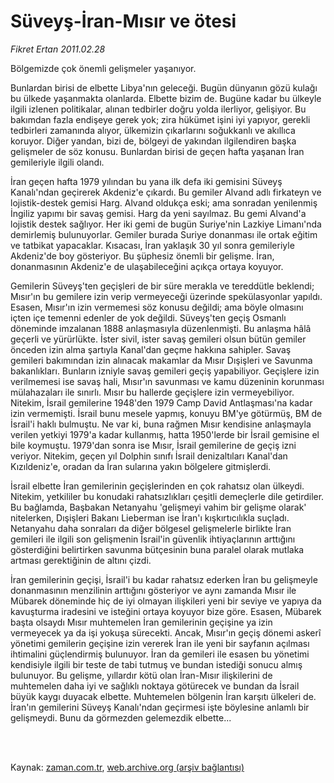 # Süveyş-İran-Mısır ve ötesi

*Fikret Ertan 2011.02.28*

<td class="columnist-detail">
<p>Bölgemizde çok önemli gelişmeler yaşanıyor.</p>
<p>
<div id="haberMetinDiv">
<p>Bunlardan birisi de elbette Libya'nın geleceği. Bugün dünyanın gözü kulağı bu ülkede yaşanmakta olanlarda. Elbette bizim de. Bugüne kadar bu ülkeyle ilgili izlenen politikalar, alınan tedbirler doğru yolda ilerliyor, gelişiyor. Bu bakımdan fazla endişeye gerek yok; zira hükümet işini iyi yapıyor, gerekli tedbirleri zamanında alıyor, ülkemizin çıkarlarını soğukkanlı ve akıllıca koruyor. Diğer yandan, bizi de, bölgeyi de yakından ilgilendiren başka gelişmeler de söz konusu. Bunlardan birisi de geçen hafta yaşanan İran gemileriyle ilgili olandı.
<p>İran geçen hafta 1979 yılından bu yana ilk defa iki gemisini Süveyş Kanalı'ndan geçirerek Akdeniz'e çıkardı. Bu gemiler Alvand adlı firkateyn ve lojistik-destek gemisi Harg. Alvand oldukça eski; ama sonradan yenilenmiş İngiliz yapımı bir savaş gemisi. Harg da yeni sayılmaz. Bu gemi Alvand'a lojistik destek sağlıyor. Her iki gemi de bugün Suriye'nin Lazkiye Limanı'nda demirlemiş bulunuyorlar. Gemiler burada Suriye donanması ile ortak eğitim ve tatbikat yapacaklar. Kısacası, İran yaklaşık 30 yıl sonra gemileriyle Akdeniz'de boy gösteriyor. Bu şüphesiz önemli bir gelişme. İran, donanmasının Akdeniz'e de ulaşabileceğini açıkça ortaya koyuyor.
<p>Gemilerin Süveyş'ten geçişleri de bir süre merakla ve tereddütle beklendi; Mısır'ın bu gemilere izin verip vermeyeceği üzerinde spekülasyonlar yapıldı. Esasen, Mısır'ın izin vermemesi söz konusu değildi; ama böyle olmasını içten içe temenni edenler de yok değildi. Süveyş'ten geçiş Osmanlı döneminde imzalanan 1888 anlaşmasıyla düzenlenmişti. Bu anlaşma hâlâ geçerli ve yürürlükte. İster sivil, ister savaş gemileri olsun bütün gemiler önceden izin alma şartıyla Kanal'dan geçme hakkına sahipler. Savaş gemileri bakımından izin alınacak makamlar da Mısır Dışişleri ve Savunma bakanlıkları. Bunların izniyle savaş gemileri geçiş yapabiliyor. Geçişlere izin verilmemesi ise savaş hali, Mısır'ın savunması ve kamu düzeninin korunması mülahazaları ile sınırlı. Mısır bu hallerde geçişlere izin vermeyebiliyor. Nitekim, İsrail gemilerine 1948'den 1979 Camp David Antlaşması'na kadar izin vermemişti. İsrail bunu mesele yapmış, konuyu BM'ye götürmüş, BM de İsrail'i haklı bulmuştu. Ne var ki, buna rağmen Mısır kendisine anlaşmayla verilen yetkiyi 1979'a kadar kullanmış, hatta 1950'lerde bir İsrail gemisine el bile koymuştu. 1979'dan sonra ise Mısır, İsrail gemilerine de geçiş izni veriyor. Nitekim, geçen yıl Dolphin sınıfı İsrail denizaltıları Kanal'dan Kızıldeniz'e, oradan da İran sularına yakın bölgelere gitmişlerdi.
<p>İsrail elbette İran gemilerinin geçişlerinden en çok rahatsız olan ülkeydi. Nitekim, yetkililer bu konudaki rahatsızlıkları çeşitli demeçlerle dile getirdiler. Bu bağlamda, Başbakan Netanyahu 'gelişmeyi vahim bir gelişme olarak' nitelerken, Dışişleri Bakanı Lieberman ise İran'ı kışkırtıcılıkla suçladı. Netanyahu daha sonraları da diğer bölgesel gelişmelerle birlikte İran gemileri ile ilgili son gelişmenin İsrail'in güvenlik ihtiyaçlarının arttığını gösterdiğini belirtirken savunma bütçesinin buna paralel olarak mutlaka artması gerektiğinin de altını çizdi.
<p>İran gemilerinin geçişi, İsrail'i bu kadar rahatsız ederken İran bu gelişmeyle donanmasının menzilinin arttığını gösteriyor ve aynı zamanda Mısır ile Mübarek döneminde hiç de iyi olmayan ilişkileri yeni bir seviye ve yapıya da kavuşturma iradesini ve isteğini ortaya koyuyor bize göre. Esasen, Mübarek başta olsaydı Mısır muhtemelen İran gemilerinin geçişine ya izin vermeyecek ya da işi yokuşa sürecekti. Ancak, Mısır'ın geçiş dönemi askerî yönetimi gemilerin geçişine izin vererek İran ile yeni bir sayfanın açılması ihtimalini güçlendirmiş bulunuyor. İran da gemileri ile esasen bu yönetimi kendisiyle ilgili bir teste de tabi tutmuş ve bundan istediği sonucu almış bulunuyor. Bu gelişme, yıllardır kötü olan İran-Mısır ilişkilerini de muhtemelen daha iyi ve sağlıklı noktaya götürecek ve bundan da İsrail büyük kaygı duyacak elbette. Muhtemelen bölgenin İran karşıtı ülkeleri de. İran'ın gemilerini Süveyş Kanalı'ndan geçirmesi işte böylesine anlamlı bir gelişmeydi. Bunu da görmezden gelemezdik elbette... </p></p></p></p></p></div>
</p>


<p><br>
		 </br></p></td>

Kaynak: [zaman.com.tr](http://zaman.com.tr/yazar.do?yazino=1100128), [web.archive.org (arşiv bağlantısı)](http://web.archive.org/web/20110319153440/http://zaman.com.tr:80/yazar.do?yazino=1100128)
